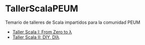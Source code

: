 # TallerScalaPEUM
Temario de talleres de Scala impartidos para la comunidad PEUM

- [Taller Scala I: From Zero to λ](./TallerScala1.md)
- [Taller Scala II: DIY, DIλ](./TallerScala2.md)

